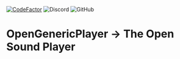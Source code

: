 [![CodeFactor](https://www.codefactor.io/repository/github/open-generic-development/opengenericplayer/badge/dev)](https://www.codefactor.io/repository/github/open-generic-development/opengenericplayer/overview/dev)
![Discord](https://img.shields.io/discord/830390869064155136)
![GitHub](https://img.shields.io/github/license/Open-Generic-Development/OpenGenericPlayer)


# OpenGenericPlayer → The Open Sound Player
